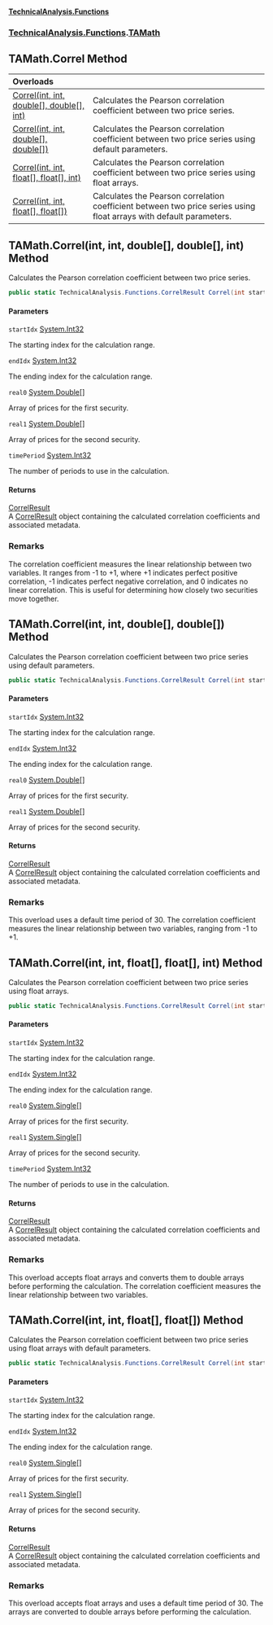 #### [TechnicalAnalysis\.Functions](Atypical.TechnicalAnalysis.Functions.md 'Atypical\.TechnicalAnalysis\.Functions')
### [TechnicalAnalysis\.Functions](Atypical.TechnicalAnalysis.Functions.md#TechnicalAnalysis.Functions 'TechnicalAnalysis\.Functions').[TAMath](TAMath.md 'TechnicalAnalysis\.Functions\.TAMath')

## TAMath\.Correl Method

| Overloads | |
| :--- | :--- |
| [Correl\(int, int, double\[\], double\[\], int\)](TAMath.Correl.md#TechnicalAnalysis.Functions.TAMath.Correl(int,int,double[],double[],int) 'TechnicalAnalysis\.Functions\.TAMath\.Correl\(int, int, double\[\], double\[\], int\)') | Calculates the Pearson correlation coefficient between two price series\. |
| [Correl\(int, int, double\[\], double\[\]\)](TAMath.Correl.md#TechnicalAnalysis.Functions.TAMath.Correl(int,int,double[],double[]) 'TechnicalAnalysis\.Functions\.TAMath\.Correl\(int, int, double\[\], double\[\]\)') | Calculates the Pearson correlation coefficient between two price series using default parameters\. |
| [Correl\(int, int, float\[\], float\[\], int\)](TAMath.Correl.md#TechnicalAnalysis.Functions.TAMath.Correl(int,int,float[],float[],int) 'TechnicalAnalysis\.Functions\.TAMath\.Correl\(int, int, float\[\], float\[\], int\)') | Calculates the Pearson correlation coefficient between two price series using float arrays\. |
| [Correl\(int, int, float\[\], float\[\]\)](TAMath.Correl.md#TechnicalAnalysis.Functions.TAMath.Correl(int,int,float[],float[]) 'TechnicalAnalysis\.Functions\.TAMath\.Correl\(int, int, float\[\], float\[\]\)') | Calculates the Pearson correlation coefficient between two price series using float arrays with default parameters\. |

<a name='TechnicalAnalysis.Functions.TAMath.Correl(int,int,double[],double[],int)'></a>

## TAMath\.Correl\(int, int, double\[\], double\[\], int\) Method

Calculates the Pearson correlation coefficient between two price series\.

```csharp
public static TechnicalAnalysis.Functions.CorrelResult Correl(int startIdx, int endIdx, double[] real0, double[] real1, int timePeriod);
```
#### Parameters

<a name='TechnicalAnalysis.Functions.TAMath.Correl(int,int,double[],double[],int).startIdx'></a>

`startIdx` [System\.Int32](https://docs.microsoft.com/en-us/dotnet/api/System.Int32 'System\.Int32')

The starting index for the calculation range\.

<a name='TechnicalAnalysis.Functions.TAMath.Correl(int,int,double[],double[],int).endIdx'></a>

`endIdx` [System\.Int32](https://docs.microsoft.com/en-us/dotnet/api/System.Int32 'System\.Int32')

The ending index for the calculation range\.

<a name='TechnicalAnalysis.Functions.TAMath.Correl(int,int,double[],double[],int).real0'></a>

`real0` [System\.Double](https://docs.microsoft.com/en-us/dotnet/api/System.Double 'System\.Double')[\[\]](https://docs.microsoft.com/en-us/dotnet/api/System.Array 'System\.Array')

Array of prices for the first security\.

<a name='TechnicalAnalysis.Functions.TAMath.Correl(int,int,double[],double[],int).real1'></a>

`real1` [System\.Double](https://docs.microsoft.com/en-us/dotnet/api/System.Double 'System\.Double')[\[\]](https://docs.microsoft.com/en-us/dotnet/api/System.Array 'System\.Array')

Array of prices for the second security\.

<a name='TechnicalAnalysis.Functions.TAMath.Correl(int,int,double[],double[],int).timePeriod'></a>

`timePeriod` [System\.Int32](https://docs.microsoft.com/en-us/dotnet/api/System.Int32 'System\.Int32')

The number of periods to use in the calculation\.

#### Returns
[CorrelResult](CorrelResult.md 'TechnicalAnalysis\.Functions\.CorrelResult')  
A [CorrelResult](CorrelResult.md 'TechnicalAnalysis\.Functions\.CorrelResult') object containing the calculated correlation coefficients
and associated metadata\.

### Remarks
The correlation coefficient measures the linear relationship between two variables\.
It ranges from \-1 to \+1, where \+1 indicates perfect positive correlation,
\-1 indicates perfect negative correlation, and 0 indicates no linear correlation\.
This is useful for determining how closely two securities move together\.

<a name='TechnicalAnalysis.Functions.TAMath.Correl(int,int,double[],double[])'></a>

## TAMath\.Correl\(int, int, double\[\], double\[\]\) Method

Calculates the Pearson correlation coefficient between two price series using default parameters\.

```csharp
public static TechnicalAnalysis.Functions.CorrelResult Correl(int startIdx, int endIdx, double[] real0, double[] real1);
```
#### Parameters

<a name='TechnicalAnalysis.Functions.TAMath.Correl(int,int,double[],double[]).startIdx'></a>

`startIdx` [System\.Int32](https://docs.microsoft.com/en-us/dotnet/api/System.Int32 'System\.Int32')

The starting index for the calculation range\.

<a name='TechnicalAnalysis.Functions.TAMath.Correl(int,int,double[],double[]).endIdx'></a>

`endIdx` [System\.Int32](https://docs.microsoft.com/en-us/dotnet/api/System.Int32 'System\.Int32')

The ending index for the calculation range\.

<a name='TechnicalAnalysis.Functions.TAMath.Correl(int,int,double[],double[]).real0'></a>

`real0` [System\.Double](https://docs.microsoft.com/en-us/dotnet/api/System.Double 'System\.Double')[\[\]](https://docs.microsoft.com/en-us/dotnet/api/System.Array 'System\.Array')

Array of prices for the first security\.

<a name='TechnicalAnalysis.Functions.TAMath.Correl(int,int,double[],double[]).real1'></a>

`real1` [System\.Double](https://docs.microsoft.com/en-us/dotnet/api/System.Double 'System\.Double')[\[\]](https://docs.microsoft.com/en-us/dotnet/api/System.Array 'System\.Array')

Array of prices for the second security\.

#### Returns
[CorrelResult](CorrelResult.md 'TechnicalAnalysis\.Functions\.CorrelResult')  
A [CorrelResult](CorrelResult.md 'TechnicalAnalysis\.Functions\.CorrelResult') object containing the calculated correlation coefficients
and associated metadata\.

### Remarks
This overload uses a default time period of 30\. The correlation coefficient measures
the linear relationship between two variables, ranging from \-1 to \+1\.

<a name='TechnicalAnalysis.Functions.TAMath.Correl(int,int,float[],float[],int)'></a>

## TAMath\.Correl\(int, int, float\[\], float\[\], int\) Method

Calculates the Pearson correlation coefficient between two price series using float arrays\.

```csharp
public static TechnicalAnalysis.Functions.CorrelResult Correl(int startIdx, int endIdx, float[] real0, float[] real1, int timePeriod);
```
#### Parameters

<a name='TechnicalAnalysis.Functions.TAMath.Correl(int,int,float[],float[],int).startIdx'></a>

`startIdx` [System\.Int32](https://docs.microsoft.com/en-us/dotnet/api/System.Int32 'System\.Int32')

The starting index for the calculation range\.

<a name='TechnicalAnalysis.Functions.TAMath.Correl(int,int,float[],float[],int).endIdx'></a>

`endIdx` [System\.Int32](https://docs.microsoft.com/en-us/dotnet/api/System.Int32 'System\.Int32')

The ending index for the calculation range\.

<a name='TechnicalAnalysis.Functions.TAMath.Correl(int,int,float[],float[],int).real0'></a>

`real0` [System\.Single](https://docs.microsoft.com/en-us/dotnet/api/System.Single 'System\.Single')[\[\]](https://docs.microsoft.com/en-us/dotnet/api/System.Array 'System\.Array')

Array of prices for the first security\.

<a name='TechnicalAnalysis.Functions.TAMath.Correl(int,int,float[],float[],int).real1'></a>

`real1` [System\.Single](https://docs.microsoft.com/en-us/dotnet/api/System.Single 'System\.Single')[\[\]](https://docs.microsoft.com/en-us/dotnet/api/System.Array 'System\.Array')

Array of prices for the second security\.

<a name='TechnicalAnalysis.Functions.TAMath.Correl(int,int,float[],float[],int).timePeriod'></a>

`timePeriod` [System\.Int32](https://docs.microsoft.com/en-us/dotnet/api/System.Int32 'System\.Int32')

The number of periods to use in the calculation\.

#### Returns
[CorrelResult](CorrelResult.md 'TechnicalAnalysis\.Functions\.CorrelResult')  
A [CorrelResult](CorrelResult.md 'TechnicalAnalysis\.Functions\.CorrelResult') object containing the calculated correlation coefficients
and associated metadata\.

### Remarks
This overload accepts float arrays and converts them to double arrays before performing the calculation\.
The correlation coefficient measures the linear relationship between two variables\.

<a name='TechnicalAnalysis.Functions.TAMath.Correl(int,int,float[],float[])'></a>

## TAMath\.Correl\(int, int, float\[\], float\[\]\) Method

Calculates the Pearson correlation coefficient between two price series using float arrays with default parameters\.

```csharp
public static TechnicalAnalysis.Functions.CorrelResult Correl(int startIdx, int endIdx, float[] real0, float[] real1);
```
#### Parameters

<a name='TechnicalAnalysis.Functions.TAMath.Correl(int,int,float[],float[]).startIdx'></a>

`startIdx` [System\.Int32](https://docs.microsoft.com/en-us/dotnet/api/System.Int32 'System\.Int32')

The starting index for the calculation range\.

<a name='TechnicalAnalysis.Functions.TAMath.Correl(int,int,float[],float[]).endIdx'></a>

`endIdx` [System\.Int32](https://docs.microsoft.com/en-us/dotnet/api/System.Int32 'System\.Int32')

The ending index for the calculation range\.

<a name='TechnicalAnalysis.Functions.TAMath.Correl(int,int,float[],float[]).real0'></a>

`real0` [System\.Single](https://docs.microsoft.com/en-us/dotnet/api/System.Single 'System\.Single')[\[\]](https://docs.microsoft.com/en-us/dotnet/api/System.Array 'System\.Array')

Array of prices for the first security\.

<a name='TechnicalAnalysis.Functions.TAMath.Correl(int,int,float[],float[]).real1'></a>

`real1` [System\.Single](https://docs.microsoft.com/en-us/dotnet/api/System.Single 'System\.Single')[\[\]](https://docs.microsoft.com/en-us/dotnet/api/System.Array 'System\.Array')

Array of prices for the second security\.

#### Returns
[CorrelResult](CorrelResult.md 'TechnicalAnalysis\.Functions\.CorrelResult')  
A [CorrelResult](CorrelResult.md 'TechnicalAnalysis\.Functions\.CorrelResult') object containing the calculated correlation coefficients
and associated metadata\.

### Remarks
This overload accepts float arrays and uses a default time period of 30\. The arrays are converted
to double arrays before performing the calculation\.
